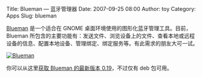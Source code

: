 Title: Blueman — 蓝牙管理器
Date: 2007-09-25 08:00
Author: toy
Category: Apps
Slug: blueman

[Blueman](http://walmis.balticum.lt/) 是一个适合在 GNOME
桌面环境使用的图形化蓝牙管理工具。目前，Blueman
所包含的主要功能有：发送文件、浏览设备上的文件、查看本地或远程设备的信息、配置本地设备、管理绑定、绑定服务等。有此需求的朋友大可一试。

[![Blueman](http://i.linuxtoy.org/i/2007/09/bluetooth-manager_s.png)](http://i.linuxtoy.org/i/2007/09/bluetooth-manager.png)

你可以从这里[获取 Blueman 的最新版本
0.19](http://sourceforge.net/project/showfiles.php?group_id=204035)，不过仅有
deb 包可用。
